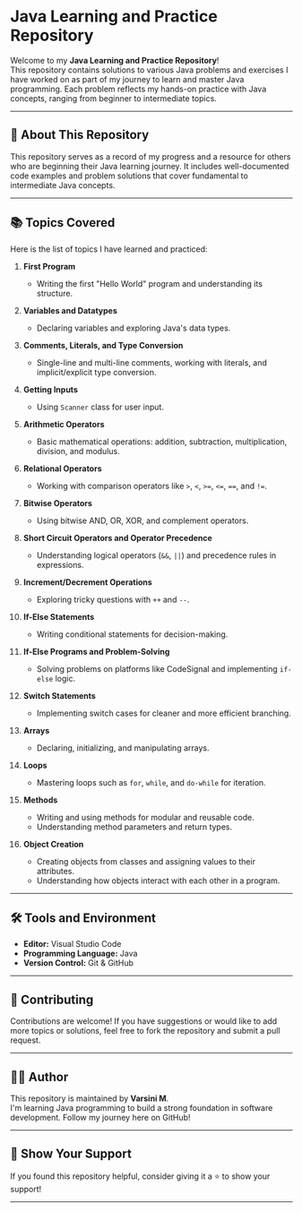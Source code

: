 # Java Learning and Practice Repository

Welcome to my **Java Learning and Practice Repository**!  
This repository contains solutions to various Java problems and exercises I have worked on as part of my journey to learn and master Java programming. Each problem reflects my hands-on practice with Java concepts, ranging from beginner to intermediate topics.

---

## 🚀 About This Repository

This repository serves as a record of my progress and a resource for others who are beginning their Java learning journey. It includes well-documented code examples and problem solutions that cover fundamental to intermediate Java concepts.

---

## 📚 Topics Covered

Here is the list of topics I have learned and practiced:

1. **First Program**  
   - Writing the first "Hello World" program and understanding its structure.

2. **Variables and Datatypes**  
   - Declaring variables and exploring Java's data types.

3. **Comments, Literals, and Type Conversion**  
   - Single-line and multi-line comments, working with literals, and implicit/explicit type conversion.

4. **Getting Inputs**  
   - Using `Scanner` class for user input.

5. **Arithmetic Operators**  
   - Basic mathematical operations: addition, subtraction, multiplication, division, and modulus.

6. **Relational Operators**  
   - Working with comparison operators like `>`, `<`, `>=`, `<=`, `==`, and `!=`.

7. **Bitwise Operators**  
   - Using bitwise AND, OR, XOR, and complement operators.

8. **Short Circuit Operators and Operator Precedence**  
   - Understanding logical operators (`&&`, `||`) and precedence rules in expressions.

9. **Increment/Decrement Operations**  
   - Exploring tricky questions with `++` and `--`.

10. **If-Else Statements**  
    - Writing conditional statements for decision-making.

11. **If-Else Programs and Problem-Solving**  
    - Solving problems on platforms like CodeSignal and implementing `if-else` logic.

12. **Switch Statements**  
    - Implementing switch cases for cleaner and more efficient branching.

13. **Arrays**  
    - Declaring, initializing, and manipulating arrays.

14. **Loops**  
    - Mastering loops such as `for`, `while`, and `do-while` for iteration.

15. **Methods**  
    - Writing and using methods for modular and reusable code.  
    - Understanding method parameters and return types.  

16. **Object Creation**  
    - Creating objects from classes and assigning values to their attributes.  
    - Understanding how objects interact with each other in a program.  

---

## 🛠️ Tools and Environment

- **Editor:** Visual Studio Code  
- **Programming Language:** Java  
- **Version Control:** Git & GitHub  

---

## 🤝 Contributing

Contributions are welcome! If you have suggestions or would like to add more topics or solutions, feel free to fork the repository and submit a pull request.

---

## 🧑‍💻 Author

This repository is maintained by **Varsini M**.  
I'm learning Java programming to build a strong foundation in software development. Follow my journey here on GitHub!  

---

## 🌟 Show Your Support

If you found this repository helpful, consider giving it a ⭐ to show your support!

---
